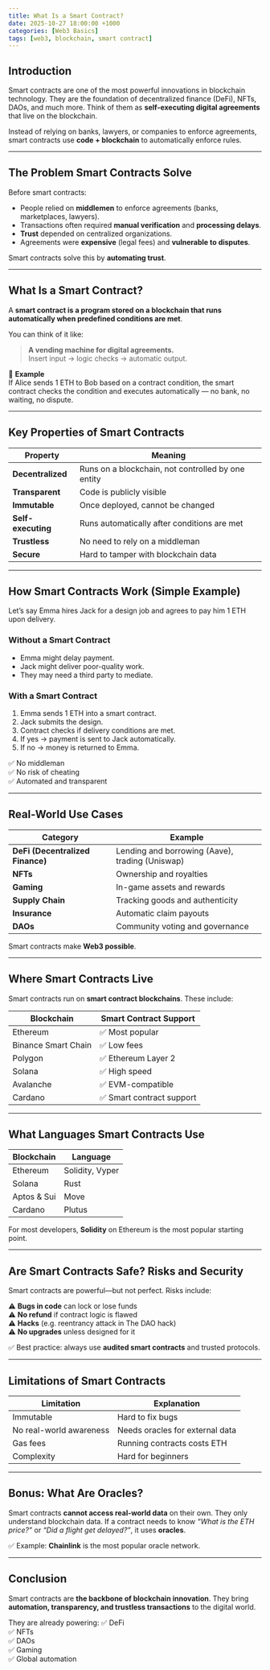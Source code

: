 ```yaml
---
title: What Is a Smart Contract?
date: 2025-10-27 18:00:00 +1000
categories: [Web3 Basics]
tags: [web3, blockchain, smart contract]
---
```



## Introduction

Smart contracts are one of the most powerful innovations in blockchain technology. They are the foundation of decentralized finance (DeFi), NFTs, DAOs, and much more. Think of them as **self-executing digital agreements** that live on the blockchain.

Instead of relying on banks, lawyers, or companies to enforce agreements, smart contracts use **code + blockchain** to automatically enforce rules.

---

## The Problem Smart Contracts Solve

Before smart contracts:
- People relied on **middlemen** to enforce agreements (banks, marketplaces, lawyers).
- Transactions often required **manual verification** and **processing delays**.
- **Trust** depended on centralized organizations.
- Agreements were **expensive** (legal fees) and **vulnerable to disputes**.

Smart contracts solve this by **automating trust**.

---

## What Is a Smart Contract?

A **smart contract is a program stored on a blockchain that runs automatically when predefined conditions are met**.

You can think of it like:
> **A vending machine for digital agreements.**  
> Insert input → logic checks → automatic output.

📌 **Example**  
If Alice sends 1 ETH to Bob based on a contract condition, the smart contract checks the condition and executes automatically — no bank, no waiting, no dispute.

---

## Key Properties of Smart Contracts

| Property | Meaning |
|----------|---------|
| **Decentralized** | Runs on a blockchain, not controlled by one entity |
| **Transparent** | Code is publicly visible |
| **Immutable** | Once deployed, cannot be changed |
| **Self-executing** | Runs automatically after conditions are met |
| **Trustless** | No need to rely on a middleman |
| **Secure** | Hard to tamper with blockchain data |

---

## How Smart Contracts Work (Simple Example)

Let’s say Emma hires Jack for a design job and agrees to pay him 1 ETH upon delivery.

### Without a Smart Contract
- Emma might delay payment.
- Jack might deliver poor-quality work.
- They may need a third party to mediate.

### With a Smart Contract
1. Emma sends 1 ETH into a smart contract.
2. Jack submits the design.
3. Contract checks if delivery conditions are met.
4. If yes → payment is sent to Jack automatically.
5. If no → money is returned to Emma.

✅ No middleman  
✅ No risk of cheating  
✅ Automated and transparent  

---

## Real-World Use Cases

| Category | Example |
|----------|---------|
| **DeFi (Decentralized Finance)** | Lending and borrowing (Aave), trading (Uniswap) |
| **NFTs** | Ownership and royalties |
| **Gaming** | In-game assets and rewards |
| **Supply Chain** | Tracking goods and authenticity |
| **Insurance** | Automatic claim payouts |
| **DAOs** | Community voting and governance |

Smart contracts make **Web3 possible**.

---

## Where Smart Contracts Live

Smart contracts run on **smart contract blockchains**. These include:

| Blockchain | Smart Contract Support |
|-------------|------------------------|
| Ethereum | ✅ Most popular |
| Binance Smart Chain | ✅ Low fees |
| Polygon | ✅ Ethereum Layer 2 |
| Solana | ✅ High speed |
| Avalanche | ✅ EVM-compatible |
| Cardano | ✅ Smart contract support |

---

## What Languages Smart Contracts Use

| Blockchain | Language |
|-------------|-----------|
| Ethereum | Solidity, Vyper |
| Solana | Rust |
| Aptos & Sui | Move |
| Cardano | Plutus |

For most developers, **Solidity** on Ethereum is the most popular starting point.

---

## Are Smart Contracts Safe? Risks and Security

Smart contracts are powerful—but not perfect. Risks include:

⚠️ **Bugs in code** can lock or lose funds  
⚠️ **No refund** if contract logic is flawed  
⚠️ **Hacks** (e.g. reentrancy attack in The DAO hack)  
⚠️ **No upgrades** unless designed for it  

✅ Best practice: always use **audited smart contracts** and trusted protocols.

---

## Limitations of Smart Contracts

| Limitation | Explanation |
|-------------|-------------|
| Immutable | Hard to fix bugs |
| No real-world awareness | Needs oracles for external data |
| Gas fees | Running contracts costs ETH |
| Complexity | Hard for beginners |

---

## Bonus: What Are Oracles?

Smart contracts **cannot access real-world data** on their own. They only understand blockchain data. If a contract needs to know *“What is the ETH price?”* or *“Did a flight get delayed?”*, it uses **oracles**.

✅ Example: **Chainlink** is the most popular oracle network.

---

## Conclusion

Smart contracts are **the backbone of blockchain innovation**. They bring **automation, transparency, and trustless transactions** to the digital world.

They are already powering:
✅ DeFi  
✅ NFTs  
✅ DAOs  
✅ Gaming  
✅ Global automation  
